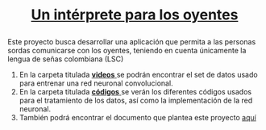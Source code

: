 # <p align='center'><u><b> Un intérprete para los oyentes </b></u></p>

Este proyecto busca desarrollar una aplicación que permita a las personas sordas comunicarse con los oyentes, teniendo en cuenta únicamente la lengua de señas colombiana (LSC)

1. En la carpeta titulada <u> **videos** </u> se podrán encontrar el set de datos usado para entrenar una red neuronal convolucional.
2. En la carpeta titulada <u> **códigos** </u> se verán los diferentes códigos usados para el tratamiento de los datos, así como la implementación de la red neuronal.
3. También podrá encontrar el documento que plantea este proyecto [aquí](https://www.overleaf.com/read/hgdrnvtsrhnk#9ddb4e)
